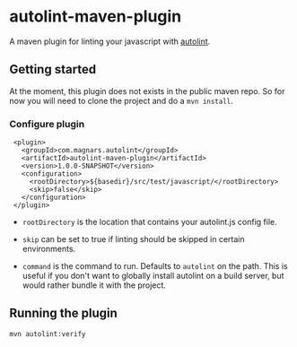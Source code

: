# autolint-maven-plugin

A maven plugin for linting your javascript with
[autolint](https://github.com/magnars/autolint).

## Getting started

At the moment, this plugin does not exists in the public maven repo.
So for now you will need to clone the project and do a `mvn install`.

### Configure plugin

     <plugin>
       <groupId>com.magnars.autolint</groupId>
       <artifactId>autolint-maven-plugin</artifactId>
       <version>1.0.0-SNAPSHOT</version>
       <configuration>
         <rootDirectory>${basedir}/src/test/javascript/</rootDirectory>
         <skip>false</skip>
       </configuration>
     </plugin>

- `rootDirectory` is the location that contains your autolint.js config file.

- `skip` can be set to true if linting should be skipped in certain environments.

- `command` is the command to run. Defaults to `autolint` on the path. This is useful
  if you don't want to globally install autolint on a build server, but would rather bundle
  it with the project.

## Running the plugin

    mvn autolint:verify
